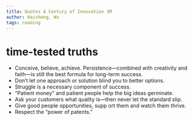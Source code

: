 ```yaml
---
title: Quotes A Century of Innovation 3M
author: Haisheng, Wu
tags: reading
---
```


# time-tested truths

  - Conceive, believe, achieve. Persistence—combined with creativity and faith—is still the best formula for long-term success.
  - Don’t let one approach or solution blind you to better options.
  - Struggle is a necessary component of success.
  - “Patient money” and patient people help the big ideas germinate.
  - Ask your customers what quality is—then never let the standard slip.
  - Give good people opportunities, supp ort them and watch them thrive.
  - Respect the “power of patents.”
